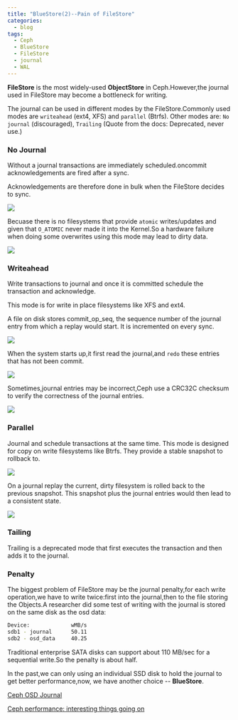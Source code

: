 ```yaml
---
title: "BlueStore(2)--Pain of FileStore"
categories:
  - blog
tags:
  - Ceph
  - BlueStore
  - FileStore
  - journal
  - WAL
---
```



**FileStore** is the most widely-used **ObjectStore** in Ceph.However,the journal used in FileStore may become a bottleneck for writing.

The journal can be used in different modes by the FileStore.Commonly used modes are `writeahead` (ext4, XFS) and `parallel` (Btrfs).
Other modes are: `No journal` (discouraged), `Trailing` (Quote from the docs: Deprecated, never use.)

### No Journal

Without a journal transactions are immediately scheduled.oncommit acknowledgements are fired after a sync.

Acknowledgements are therefore done in bulk when the FileStore decides to sync.

![](http://irq0.org/articles/ceph/_img/ceph_journal_no.png)

Becuase there is no filesystems that provide `atomic` writes/updates and given that `O_ATOMIC` never made it into the Kernel.So a hardware failure when doing some overwrites using this mode may lead to dirty data.

![](http://cezvf.img47.wal8.com/img47/544731_20160503164529/146226517481.png)

### Writeahead

Write transactions to journal and once it is committed schedule the transaction and acknowledge.

This mode is for write in place filesystems like XFS and ext4.

A file on disk stores commit_op_seq, the sequence number of the journal entry from which a replay would start. It is incremented on every sync.

![](http://cezvf.img47.wal8.com/img47/544731_20160503164529/146226517516.png)

When the system starts up,it first read the journal,and `redo` these entries that has not been commit.

![](http://cezvf.img47.wal8.com/img47/544731_20160503164529/146226517527.png)

Sometimes,journal entries may be incorrect,Ceph use a CRC32C checksum to verify the correctness of the journal entries.


![](http://cezvf.img47.wal8.com/img47/544731_20160503164529/146226517537.png)

### Parallel
Journal and schedule transactions at the same time. This mode is designed for copy on write filesystems like Btrfs. They provide a stable snapshot to rollback to.


![](http://cezvf.img47.wal8.com/img47/544731_20160503164529/146226518718.png)

On a journal replay the current, dirty filesystem is rolled back to the previous snapshot. This snapshot plus the journal entries would then lead to a consistent state.

![](http://cezvf.img47.wal8.com/img47/544731_20160503164529/146226517499.png)

### Tailing

Trailing is a deprecated mode that first executes the transaction and then adds it to the journal.

### Penalty
The biggest problem of FileStore may be the journal penalty,for each write operation,we have to write twice:first into the journal,then to the file storing the Objects.A researcher did some test of writing with the journal is stored on the same disk as the osd data:

```bash
Device:             wMB/s
sdb1 - journal      50.11
sdb2 - osd_data     40.25
```
Traditional enterprise SATA disks can support about 110 MB/sec for a sequential write.So the penalty is about half.

In the past,we can only using an individual SSD disk to hold the journal to get better performance,now, we have another choice -- **BlueStore**.

[Ceph OSD Journal](http://irq0.org/articles/ceph/journal)

[Ceph performance: interesting things going on](http://www.sebastien-han.fr/blog/2013/12/02/ceph-performance-interesting-things-going-on/)
